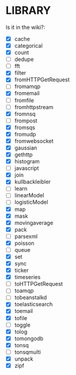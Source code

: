 LIBRARY
=======


Is it in the wiki?:

- [x] cache
- [x] categorical
- [x] count
- [ ] dedupe
- [ ] fft
- [x] filter
- [x] fromHTTPGetRequest
- [ ] fromamqp
- [x] fromemail
- [ ] fromfile
- [ ] fromhttpstream
- [x] fromnsq
- [ ] frompost
- [x] fromsqs
- [x] fromudp
- [x] fromwebsocket
- [x] gaussian
- [x] gethttp
- [x] histogram
- [ ] javascript
- [x] join
- [x] kullbackleibler
- [ ] learn
- [ ] linearModel
- [ ] logisticModel
- [x] map
- [x] mask
- [x] movingaverage
- [x] pack
- [ ] parsexml
- [x] poisson
- [ ] queue
- [x] set
- [x] sync
- [x] ticker
- [x] timeseries
- [ ] toHTTPGetRequest
- [ ] toamqp
- [ ] tobeanstalkd
- [x] toelasticsearch
- [x] toemail
- [x] tofile
- [ ] toggle
- [x] tolog
- [x] tomongodb
- [x] tonsq
- [ ] tonsqmulti
- [x] unpack
- [x] zipf
